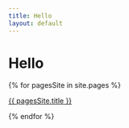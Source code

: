 ```yaml
---
title: Hello
layout: default
---
```



# Hello #


{% for pagesSite in site.pages %}

<a href="{{ pagesSite.url }}">{{ pagesSite.title }}</a>

{% endfor %}